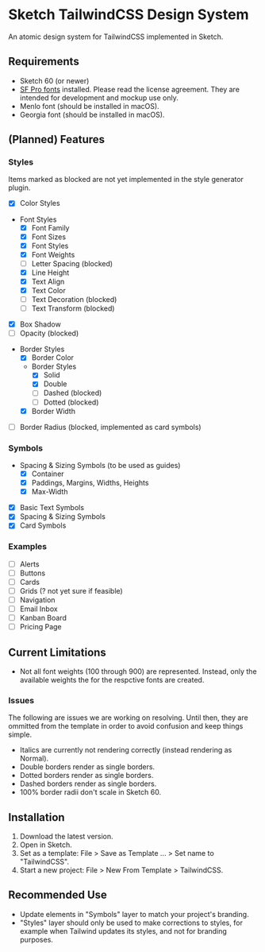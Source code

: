 # Sketch TailwindCSS Design System

An atomic design system for TailwindCSS implemented in Sketch.

## Requirements

- Sketch 60 (or newer)
- [SF Pro fonts](https://developer.apple.com/fonts/) installed. Please read the
    license agreement. They are intended for development and mockup use only.
- Menlo font (should be installed in macOS).
- Georgia font (should be installed in macOS).

## (Planned) Features

### Styles
Items marked as blocked are not yet implemented in the style generator plugin.

- [X] Color Styles
- Font Styles
  - [X] Font Family
  - [X] Font Sizes
  - [X] Font Styles
  - [X] Font Weights
  - [ ] Letter Spacing (blocked)
  - [X] Line Height
  - [X] Text Align
  - [X] Text Color
  - [ ] Text Decoration (blocked)
  - [ ] Text Transform (blocked)
- [X] Box Shadow
- [ ] Opacity (blocked)
- Border Styles
  - [X] Border Color
  - Border Styles
    - [X] Solid
    - [X] Double
    - [ ] Dashed (blocked)
    - [ ] Dotted (blocked)
  - [X] Border Width
- [ ] Border Radius (blocked, implemented as card symbols)

### Symbols

- Spacing & Sizing Symbols (to be used as guides)
  - [X] Container
  - [X] Paddings, Margins, Widths, Heights
  - [X] Max-Width
- [X] Basic Text Symbols
- [X] Spacing & Sizing Symbols
- [X] Card Symbols

### Examples

- [ ] Alerts
- [ ] Buttons
- [ ] Cards
- [ ] Grids (? not yet sure if feasible)
- [ ] Navigation
- [ ] Email Inbox
- [ ] Kanban Board
- [ ] Pricing Page

## Current Limitations

- Not all font weights (100 through 900) are represented. Instead, only the
    available weights the for the respctive fonts are created.

### Issues

The following are issues we are working on resolving. Until then, they are
    ommitted from the template in order to avoid confusion and keep things
    simple.

- Italics are currently not rendering correctly (instead rendering as Normal).
- Double borders render as single borders.
- Dotted borders render as single borders.
- Dashed borders render as single borders.
- 100% border radii don't scale in Sketch 60.

## Installation

1. Download the latest version.
2. Open in Sketch.
3. Set as a template: File > Save as Template ... > Set name to "TailwindCSS".
4. Start a new project: File > New From Template > TailwindCSS.

## Recommended Use

- Update elements in "Symbols" layer to match your project's branding.
- "Styles" layer should only be used to make corrections to styles, for example
  when Tailwind updates its styles, and not for branding purposes.
